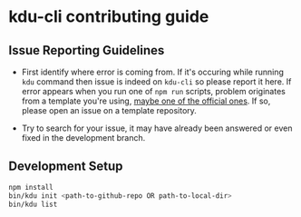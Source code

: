 # kdu-cli contributing guide

## Issue Reporting Guidelines

- First identify where error is coming from. If it's occuring while running `kdu` command then issue is indeed on
`kdu-cli` so please report it here. If error appears when you run one of `npm run` scripts, problem originates
from a template you're using, [maybe one of the official ones](https://github.com/kdujs-templates). If so, please
open an issue on a template repository.

- Try to search for your issue, it may have already been answered or even fixed in the development branch.

## Development Setup

``` bash
npm install
bin/kdu init <path-to-github-repo OR path-to-local-dir>
bin/kdu list
```
